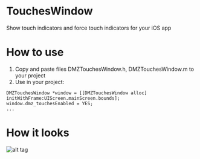 # TouchesWindow
Show touch indicators and force touch indicators for your iOS app

# How to use
1. Copy and paste files DMZTouchesWindow.h, DMZTouchesWindow.m to your project
2. Use in your project:
```
DMZTouchesWindow *window = [[DMZTouchesWindow alloc] initWithFrame:UIScreen.mainScreen.bounds];
window.dmz_touchesEnabled = YES;
...
```

# How it looks
![alt tag](https://raw.githubusercontent.com/dmoroz0v/TouchesWindow/master/DMZTouchesWindowSample/DMZTouchesWindowSample/HowItLooks.png)
